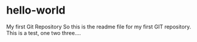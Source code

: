 # hello-world
My first Git Repository
So this is the readme file for my first GIT repository.  This is a test, one two three....
